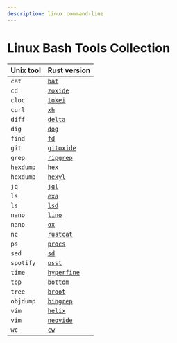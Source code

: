 ```yaml
---
description: linux command-line
---
```


# Linux Bash Tools Collection

| Unix tool  | Rust version                                        |
| ---------- | --------------------------------------------------- |
| `cat`      | [`bat`](https://github.com/sharkdp/bat)             |
| `cd`       | [`zoxide`](https://github.com/ajeetdsouza/zoxide)   |
| `cloc`     | [`tokei`](https://github.com/XAMPPRocky/tokei)      |
| `curl`     | [`xh`](https://github.com/ducaale/xh)               |
| `diff`     | [`delta`](https://github.com/dandavison/delta)      |
| `dig`      | [`dog`](https://github.com/ogham/dog)               |
| `find`     | [`fd`](https://github.com/sharkdp/fd)               |
| `git`      | [`gitoxide`](https://github.com/Byron/gitoxide)     |
| `grep`     | [`ripgrep`](https://github.com/BurntSushi/ripgrep)  |
| `hexdump`  | [`hex`](https://github.com/sitkevij/hex)            |
| `hexdump`  | [`hexyl`](https://github.com/sharkdp/hexyl)         |
| `jq`       | [`jql`](https://github.com/yamafaktory/jql)         |
| `ls`       | [`exa`](https://github.com/ogham/exa)               |
| `ls`       | [`lsd`](https://github.com/Peltoche/lsd)            |
| `nano`     | [`lino`](https://github.com/ahmednooor/lino)        |
| `nano`     | [`ox`](https://github.com/curlpipe/ox)              |
| `nc`       | [`rustcat`](https://github.com/robiot/rustcat)      |
| `ps`       | [`procs`](https://github.com/dalance/procs)         |
| `sed`      | [`sd`](https://github.com/chmln/sd)                 |
| `spotify`  | [`psst`](https://github.com/jpochyla/psst)          |
| `time`     | [`hyperfine`](https://github.com/sharkdp/hyperfine) |
| `top`      | [`bottom`](https://github.com/ClementTsang/bottom)  |
| `tree`     | [`broot`](https://github.com/Canop/broot)           |
| `objdump`  | [`bingrep`](https://github.com/m4b/bingrep)         |
| `vim`      | [`helix`](https://github.com/helix-editor/helix)    |
| `vim`      | [`neovide`](https://github.com/neovide/neovide)     |
| `wc`       | [`cw`](https://github.com/Freaky/cw)                |

